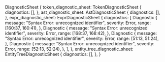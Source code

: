 DiagnosticSheet {
    token_diagnostic_sheet: TokenDiagnosticSheet {
        diagnostics: [],
    },
    ast_diagnostic_sheet: AstDiagnosticSheet {
        diagnostics: [],
    },
    expr_diagnostic_sheet: ExprDiagnosticSheet {
        diagnostics: [
            Diagnostic {
                message: "Syntax Error: unrecognized identifier",
                severity: Error,
                range: [160:37, 160:41),
            },
            Diagnostic {
                message: "Syntax Error: unrecognized identifier",
                severity: Error,
                range: [168:37, 168:42),
            },
            Diagnostic {
                message: "Syntax Error: unrecognized identifier",
                severity: Error,
                range: [51:13, 51:24),
            },
            Diagnostic {
                message: "Syntax Error: unrecognized identifier",
                severity: Error,
                range: [52:13, 52:24),
            },
        ],
    },
    entity_tree_diagnostic_sheet: EntityTreeDiagnosticSheet {
        diagnostics: [],
    },
}